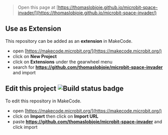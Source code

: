 
> Open this page at [https://thomaslobjoie.github.io/microbit-space-invader/](https://thomaslobjoie.github.io/microbit-space-invader/)

## Use as Extension

This repository can be added as an **extension** in MakeCode.

* open [https://makecode.microbit.org/](https://makecode.microbit.org/)
* click on **New Project**
* click on **Extensions** under the gearwheel menu
* search for **https://github.com/thomaslobjoie/microbit-space-invader** and import

## Edit this project ![Build status badge](https://github.com/thomaslobjoie/microbit-space-invader/workflows/MakeCode/badge.svg)

To edit this repository in MakeCode.

* open [https://makecode.microbit.org/](https://makecode.microbit.org/)
* click on **Import** then click on **Import URL**
* paste **https://github.com/thomaslobjoie/microbit-space-invader** and click import

<script src="https://makecode.com/gh-pages-embed.js"></script><script>makeCodeRender("https://thomaslobjoie.github.io/microbit-space-invader/", "thomaslobjoie/microbit-space-invader");</script>
